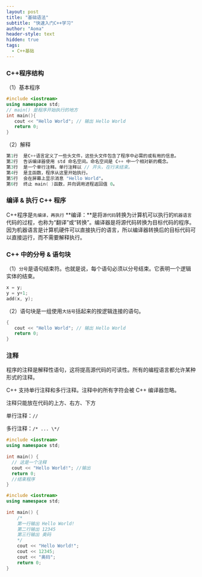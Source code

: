 ```yaml
---
layout: post
title: "基础语法"
subtitle: "快速入门C++学习"
author: "Aoma"
header-style: text
hidden: true
tags:
  - C++基础
---
```


### C++程序结构

（1）基本程序
```c++
#include <iostream>
using namespace std;
// main() 是程序开始执行的地方
int main(){
   cout << "Hello World"; // 输出 Hello World
   return 0;
}
```

（2）解释
```c++
第1行  是C++语言定义了一些头文件，这些头文件包含了程序中必需的或有用的信息。
第2行  告诉编译器使用 std 命名空间。命名空间是 C++ 中一个相对新的概念。  
第3行  是一个单行注释。单行注释以 // 开头，在行末结束。
第4行  是主函数，程序从这里开始执行。 
第5行  会在屏幕上显示消息 "Hello World"。   
第6行  终止 main( )函数，并向调用进程返回值 0。
```



### 编译 & 执行 C++ 程序

C++程序是`先编译，再执行`
**编译：**是将`源代码`转换为计算机可以执行的`机器语言`代码的过程，也称为“翻译”或“转换”。编译器是将源代码转换为目标代码的程序。因为机器语言是计算机硬件可以直接执行的语言，所以编译器转换后的目标代码可以直接运行，而不需要解释执行。


### C++ 中的分号 & 语句块

（1）`分号`是语句结束符。也就是说，每个语句必须以分号结束。它表明一个逻辑实体的结束。

```c++
x = y;
y = y+1;
add(x, y);
```

（2）语句块是一组使用`大括号`括起来的按逻辑连接的语句。

```c++
{
   cout << "Hello World"; // 输出 Hello World
   return 0;
}
```



### 注释

程序的注释是解释性语句，这将提高源代码的可读性。所有的编程语言都允许某种形式的注释。

C++ 支持单行注释和多行注释。注释中的所有字符会被 C++ 编译器忽略。

注释只能放在代码的上方、右方、下方

单行注释：`//`  

多行注释：`/* ... \*/` 

```c++
#include <iostream>
using namespace std;
 
int main() {
  // 这是一个注释
  cout << "Hello World!"; //输出
  return 0;
  //结束程序  
}
```



```c++
#include <iostream>
using namespace std;
 
int main() {
    /* 
    第一行输出 Hello World!
    第二行输出 12345
    第三行输出 奥码
    */ 
    cout << "Hello World!";
    cout << 12345;
    cout << "奥码";
    return 0;
}
```

